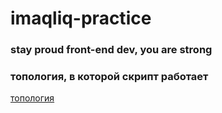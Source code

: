 # imaqliq-practice
### stay proud front-end dev, you are strong ###

### топология, в которой скрипт работает
[топология](topology.jpg)